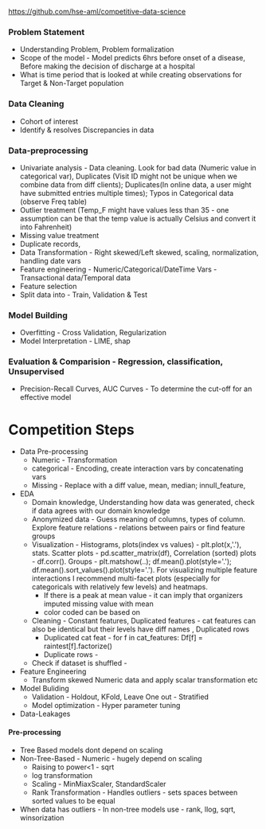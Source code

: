 https://github.com/hse-aml/competitive-data-science


### Problem Statement
* Understanding Problem, Problem formalization
* Scope of the model - Model predicts 6hrs before onset of a disease, Before making the decision of discharge at a hospital
* What is time period that is looked at while creating observations for Target & Non-Target population

### Data Cleaning
* Cohort of interest
* Identify & resolves Discrepancies in data

### Data-preprocessing
* Univariate analysis - Data cleaning. Look for bad data (Numeric value in categorical var), Duplicates (Visit ID might not be unique when we combine data from diff clients); Duplicates(In online data, a user might have submitted entries multiple times); Typos in Categorical data (observe Freq table)
* Outlier treatment (Temp_F might have values less than 35 - one assumption can be that the temp value is actually Celsius and convert it into Fahrenheit)
* Missing value treatment
* Duplicate records, 
* Data Transformation - Right skewed/Left skewed, scaling, normalization, handling date vars
* Feature engineering - Numeric/Categorical/DateTime Vars - Transactional data/Temporal data
* Feature selection
* Split data into - Train, Validation & Test

### Model Building
* Overfitting - Cross Validation, Regularization
* Model Interpretation - LIME, shap

### Evaluation & Comparision - Regression, classification, Unsupervised
* Precision-Recall Curves, AUC Curves - To determine the cut-off for an effective model

# Competition Steps
* Data Pre-processing
  * Numeric - Transformation
  * categorical - Encoding, create interaction vars by concatenating vars 
  * Missing - Replace with a diff value, mean, median; innull_feature, 
* EDA
  * Domain knowledge, Understanding how data was generated, check if data agrees with our domain knowledge
  * Anonymized data - Guess meaning of columns, types of column. Explore feature relations - relations between pairs or find feature groups
  * Visualization - Histograms, plots(index vs values) - plt.plot(x,'.'), stats. Scatter plots - pd.scatter_matrix(df), Correlation (sorted) plots - df.corr(). Groups - plt.matshow(..); df.mean().plot(style='.'); df.mean().sort_values().plot(style='.'). For visualizing multiple feature interactions I recommend multi-facet plots (especially for categoricals with relatively few levels) and heatmaps.
    * If there is a peak at mean value - it can imply that organizers imputed missing value with mean
    * color coded can be based on 
  * Cleaning - Constant features, Duplicated features - cat features can also be identical but their levels have diff names , Duplicated rows 
    * Duplicated cat feat - for f in cat_features: Df[f] = raintest[f].factorize()
    * Duplicate rows - 
  * Check if dataset is shuffled - 
* Feature Engineering
  * Transform skewed Numeric data and apply scalar transformation etc
* Model Buliding
  * Validation - Holdout, KFold, Leave One out - Stratified
  * Model optimization - Hyper parameter tuning
* Data-Leakages

#### Pre-processing
* Tree Based models dont depend on scaling
* Non-Tree-Based - Numeric - hugely depend on scaling
  * Raising to power<1 - sqrt
  * log transformation
  * Scaling - MinMiaxScaler, StandardScaler
  * Rank Transformation - Handles outliers - sets spaces between sorted values to be equal
* When data has outliers - In non-tree models use - rank, llog, sqrt, winsorization






